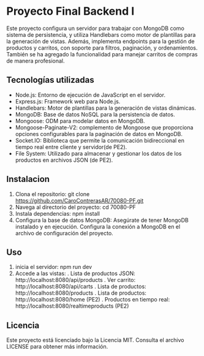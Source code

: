 # Proyecto Final Backend I
Este proyecto configura un servidor para trabajar con MongoDB como sistema de persistencia, y utiliza Handlebars como motor de plantillas para la generación de vistas. Además, implementa endpoints para la gestión de productos y carritos, con soporte para filtros, paginación, y ordenamientos. También se ha agregado la funcionalidad para manejar carritos de compras de manera profesional.

## Tecnologías utilizadas
- Node.js: Entorno de ejecución de JavaScript en el servidor.
- Express.js: Framework web para Node.js.
- Handlebars: Motor de plantillas para la generación de vistas dinámicas.
- MongoDB: Base de datos NoSQL para la persistencia de datos.
- Mongoose: ODM para modelar datos en MongoDB.
- Mongoose-Paginate-V2: complemento de Mongoose que proporciona opciones configurables para la paginación de datos en MongoDB.
- Socket.IO: Biblioteca que permite la comunicación bidireccional en tiempo real entre cliente y servidor(de PE2).
- File System: Utilizado para almacenar y gestionar los datos de los productos en archivos JSON (de PE2).

## Instalacion
1. Clona el repositorio: git clone https://github.com/CaroContrerasAR/70080-PF.git
2. Navega al directorio del proyecto: cd 70080-PF
3. Instala dependencias: npm install
4. Configura la base de datos MongoDB:
Asegúrate de tener MongoDB instalado y en ejecución. Configura la conexión a MongoDB en el archivo de configuración del proyecto.

## Uso
1. inicia el servidor: npm run dev
2. Accede a las vistas:
    . Lista de productos JSON: http://localhost:8080/api/products
    . Ver carrito: http://localhost:8080/api/carts
    . Lista de productos: http://localhost:8080/products
    . Lista de productos: http://localhost:8080/home (PE2)
    . Productos en tiempo real: http://localhost:8080/realtimeproducts (PE2)

## Licencia
Este proyecto está licenciado bajo la Licencia MIT. Consulta el archivo LICENSE para obtener más información.
